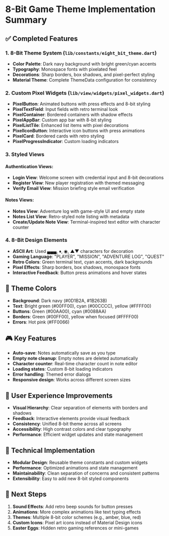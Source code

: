 # 8-Bit Game Theme Implementation Summary

## ✅ Completed Features

### 1. **8-Bit Theme System** (`lib/constants/eight_bit_theme.dart`)
- **Color Palette**: Dark navy background with bright green/cyan accents
- **Typography**: Monospace fonts with pixelated feel
- **Decorations**: Sharp borders, box shadows, and pixel-perfect styling
- **Material Theme**: Complete ThemeData configuration for consistency

### 2. **Custom Pixel Widgets** (`lib/view/widgets/pixel_widgets.dart`)
- **PixelButton**: Animated buttons with press effects and 8-bit styling
- **PixelTextField**: Input fields with retro terminal look
- **PixelContainer**: Bordered containers with shadow effects
- **PixelAppBar**: Custom app bar with 8-bit styling
- **PixelListTile**: Enhanced list items with pixel decorations
- **PixelIconButton**: Interactive icon buttons with press animations
- **PixelCard**: Bordered cards with retro styling
- **PixelProgressIndicator**: Custom loading indicators

### 3. **Styled Views**

#### Authentication Views:
- **Login View**: Welcome screen with credential input and 8-bit decorations
- **Register View**: New player registration with themed messaging
- **Verify Email View**: Mission briefing style email verification

#### Notes Views:
- **Notes View**: Adventure log with game-style UI and empty state
- **Notes List View**: Retro-styled note listing with metadata
- **Create/Update Note View**: Terminal-inspired text editor with character counter

### 4. **8-Bit Design Elements**
- **ASCII Art**: Used ▄▄▄, ♦, ◉, ▲▼ characters for decoration
- **Gaming Language**: "PLAYER", "MISSION", "ADVENTURE LOG", "QUEST"
- **Retro Colors**: Green terminal text, cyan accents, dark backgrounds
- **Pixel Effects**: Sharp borders, box shadows, monospace fonts
- **Interactive Feedback**: Button press animations and hover states

## 🎨 Theme Colors
- **Background**: Dark navy (#0D1B2A, #1B263B)
- **Text**: Bright green (#00FF00), cyan (#00CCCC), yellow (#FFFF00)
- **Buttons**: Green (#00AA00), cyan (#0088AA)
- **Borders**: Green (#00FF00), yellow when focused (#FFFF00)
- **Errors**: Hot pink (#FF0066)

## 🎮 Key Features
- **Auto-save**: Notes automatically save as you type
- **Empty note cleanup**: Empty notes are deleted automatically
- **Character counter**: Real-time character count in note editor
- **Loading states**: Custom 8-bit loading indicators
- **Error handling**: Themed error dialogs
- **Responsive design**: Works across different screen sizes

## 📱 User Experience Improvements
- **Visual Hierarchy**: Clear separation of elements with borders and shadows
- **Feedback**: Interactive elements provide visual feedback
- **Consistency**: Unified 8-bit theme across all screens
- **Accessibility**: High contrast colors and clear typography
- **Performance**: Efficient widget updates and state management

## 🔧 Technical Implementation
- **Modular Design**: Reusable theme constants and custom widgets
- **Performance**: Optimized animations and state management
- **Maintainability**: Clean separation of concerns and consistent patterns
- **Extensibility**: Easy to add new 8-bit styled components

## 🎯 Next Steps
1. **Sound Effects**: Add retro beep sounds for button presses
2. **Animations**: More complex animations like text typing effects
3. **Themes**: Multiple 8-bit color schemes (e.g., amber, blue, red)
4. **Custom Icons**: Pixel art icons instead of Material Design icons
5. **Easter Eggs**: Hidden retro gaming references or mini-games